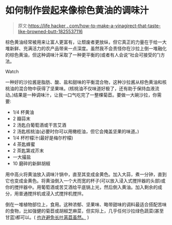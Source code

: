 # 如何制作尝起来像棕色黄油的调味汁

> 原文:[https://life hacker . com/how-to-make-a-vinagirect-that-taste-like-browned-butt-1825537116](https://lifehacker.com/how-to-make-a-vinaigrette-that-tastes-like-browned-butt-1825537116)

棕色黄油经常被用来让富人更富有，让颓废者更放纵，但它真正的力量在于给一大堆新鲜、充满活力的农产品带来一点深度。虽然我不会责怪你在沙拉上倒一堆融化的棕色黄油，但这种调味汁采取了一种更平衡的(或者有人会说“社会可接受的”)方法。

Watch

一种好的沙拉酱是脂肪、酸、盐和甜味的平衡混合物，这种沙拉酱从棕色黄油和核桃油的混合物中获得了坚果味。(核桃油不仅味道好极了，还有助于保持血液流动。)结果是一种调味汁，让我一口气吃完了一整棵菊苣。要做一大碗沙拉，你需要:

*   1/4 杯黄油
*   2 瓣蒜末
*   2 汤匙白葡萄酒或干苦艾酒
*   2 汤匙核桃油(必要时你可以用橄榄油，但它会掩盖坚果的味道。)
*   1/4 杯柠檬汁(最好是梅尔柠檬)
*   4 茶匙蜂蜜
*   2 茶匙第戎芥末
*   一大撮盐
*   10 磨碎的新鲜胡椒

用中高火将黄油放入调味汁锅中，直至其变成金黄色。加入大蒜，煮一分钟，直到它也变成金黄色。将黄油倒入一个大而宽的杯子(可以放入浸入式搅拌器的头部)或你的搅拌器中。用葡萄酒或苦艾酒给平底锅上光，然后倒入黄油。加入剩余的成分，用普通搅拌机或浸入式搅拌机搅拌。

倒在一堆植物部位上，食用。这种浓郁、坚果味、略带甜味的调料最适合搭配苦味的食物，比如强健的菊苣或胡椒芝麻菜，但实际上，几乎任何沙拉绿色蔬菜(甚至甘蓝)都可以。( [也许避免长叶莴苣虽然。](https://lifehacker.com/throw-out-all-your-chopped-romaine-lettuce-1825336917) )